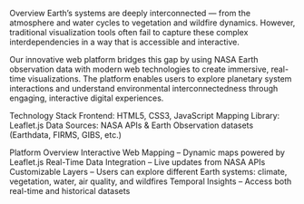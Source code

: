 Overview
Earth’s systems are deeply interconnected — from the atmosphere and water cycles to vegetation and wildfire dynamics. However, traditional visualization tools often fail to capture these complex interdependencies in a way that is accessible and interactive.

Our innovative web platform bridges this gap by using NASA Earth observation data with modern web technologies to create immersive, real-time visualizations. The platform enables users to explore planetary system interactions and understand environmental interconnectedness through engaging, interactive digital experiences.

Technology Stack
Frontend: HTML5, CSS3, JavaScript
Mapping Library: Leaflet.js
Data Sources: NASA APIs & Earth Observation datasets (Earthdata, FIRMS, GIBS, etc.)

Platform Overview
Interactive Web Mapping – Dynamic maps powered by Leaflet.js
Real-Time Data Integration – Live updates from NASA APIs
Customizable Layers – Users can explore different Earth systems: climate, vegetation, water, air quality, and wildfires
Temporal Insights – Access both real-time and historical datasets
